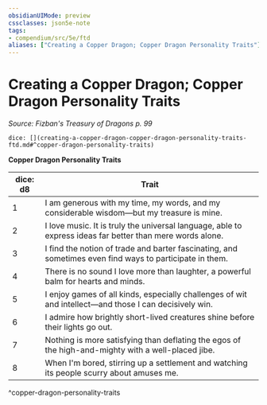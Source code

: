 ```yaml
---
obsidianUIMode: preview
cssclasses: json5e-note
tags:
- compendium/src/5e/ftd
aliases: ["Creating a Copper Dragon; Copper Dragon Personality Traits"]
---
```

# Creating a Copper Dragon; Copper Dragon Personality Traits
*Source: Fizban's Treasury of Dragons p. 99* 

`dice: [](creating-a-copper-dragon-copper-dragon-personality-traits-ftd.md#^copper-dragon-personality-traits)`

**Copper Dragon Personality Traits**

| dice: d8 | Trait |
|----------|-------|
| 1 | I am generous with my time, my words, and my considerable wisdom—but my treasure is mine. |
| 2 | I love music. It is truly the universal language, able to express ideas far better than mere words alone. |
| 3 | I find the notion of trade and barter fascinating, and sometimes even find ways to participate in them. |
| 4 | There is no sound I love more than laughter, a powerful balm for hearts and minds. |
| 5 | I enjoy games of all kinds, especially challenges of wit and intellect—and those I can decisively win. |
| 6 | I admire how brightly short-lived creatures shine before their lights go out. |
| 7 | Nothing is more satisfying than deflating the egos of the high-and-mighty with a well-placed jibe. |
| 8 | When I'm bored, stirring up a settlement and watching its people scurry about amuses me. |
^copper-dragon-personality-traits